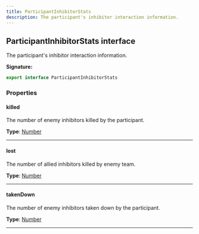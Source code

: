 ```yaml
---
title: ParticipantInhibitorStats
description: The participant's inhibitor interaction information.
---
```


## ParticipantInhibitorStats interface

The participant's inhibitor interaction information.

**Signature:**

```ts
export interface ParticipantInhibitorStats 
```

### Properties

#### killed

The number of enemy inhibitors killed by the participant.



**Type**: [Number](https://developer.mozilla.org/en-US/docs/Web/JavaScript/Reference/Global_Objects/Number)

---

#### lost

The number of allied inhibitors killed by enemy team.



**Type**: [Number](https://developer.mozilla.org/en-US/docs/Web/JavaScript/Reference/Global_Objects/Number)

---

#### takenDown

The number of enemy inhibitors taken down by the participant.



**Type**: [Number](https://developer.mozilla.org/en-US/docs/Web/JavaScript/Reference/Global_Objects/Number)

---

